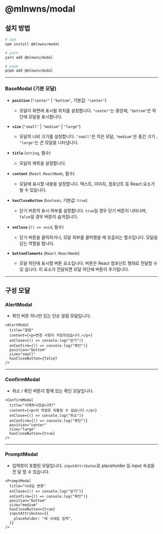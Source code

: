 # @mlnwns/modal

## 설치 방법

```bash
# npm
npm install @mlnwns/modal

# yarn
yarn add @mlnwns/modal

# pnpm
pnpm add @mlnwns/modal
```

---

### BaseModal (기본 모달)

- **`position`** (`"center"` | `"bottom"`, 기본값: `"center"`)

  - 모달이 화면에 표시될 위치를 설정합니다. `"center"`는 중앙에, `"bottom"`은 하
    단에 모달을 표시합니다.

- **`size`** (`"small"` | `"medium"` | `"large"`)

  - 모달의 너비 크기를 설정합니다. `"small"`은 작은 모달, `"medium"`은 중간 크기
    , `"large"`는 큰 모달을 나타냅니다.

- **`title`** (`string`, 필수)

  - 모달의 제목을 설정합니다.

- **`content`** (`React.ReactNode`, 필수)

  - 모달에 표시할 내용을 설정합니다. 텍스트, 이미지, 컴포넌트 등 React 요소가 될
    수 있습니다.

- **`hasCloseButton`** (`boolean`, 기본값: `true`)

  - 닫기 버튼의 표시 여부를 설정합니다. `true`일 경우 닫기 버튼이 나타나며,
    `false`일 경우 버튼이 숨겨집니다.

- **`onClose`** (`() => void`, 필수)

  - 닫기 버튼을 클릭하거나, 모달 외부를 클릭했을 때 호출되는 함수입니다. 모달을
    닫는 역할을 합니다.

- **`buttonElements`** (`React.ReactNode`)

  - 모달 하단에 표시할 버튼 요소입니다. 버튼은 React 컴포넌트 형태로 전달할 수있
    습니다. 이 요소가 전달되면 모달 하단에 버튼이 추가됩니다.

---

## 구성 모달

### AlertModal

- 확인 버튼 하나만 있는 단순 알림 모달입니다.

```tsx
<AlertModal
  title="알림"
  content={<p>변경 사항이 저장되었습니다.</p>}
  onClose={() => console.log("닫기")}
  onConfirm={() => console.log("확인")}
  position="bottom"
  size="small"
  hasCloseButton={false}
/>
```

---

### ConfirmModal

- 취소 / 확인 버튼이 함께 있는 확인 모달입니다.

```tsx
<ConfirmModal
  title="삭제하시겠습니까?"
  content={<p>이 작업은 되돌릴 수 없습니다.</p>}
  onClose={() => console.log("취소")}
  onConfirm={() => console.log("확인")}
  position="center"
  size="large"
  hasCloseButton={true}
/>
```

---

### PromptModal

- 입력창이 포함된 모달입니다. `inputAttributes`로 placeholder 등 input 속성을 전
  달 할 수 있습니다.

```tsx
<PromptModal
  title="닉네임 변경"
  onClose={() => console.log("닫기")}
  onConfirm={() => console.log("확인")}
  position="bottom"
  size="medium"
  hasCloseButton={true}
  inputAttributes={{
    placeholder: "새 닉네임 입력",
  }}
/>
```
